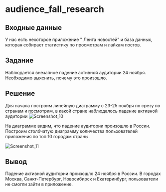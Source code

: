 # audience_fall_research

## Входные данные
У нас есть некоторое приложение " Лента новостей" и база данных, которая собирает статистику по просмотрам и лайкам постов.

## Задание
Наблюдается внезапное падение активной аудитории 24 ноября. Необходимо выяснить, почему это произошло.

## Решение

Для начала построим линейную диаграмму с 23-25 ноября по срезу по странам и посмотрим, в какой стране наблюдалось падение активной аудитории
![Screenshot_10](https://user-images.githubusercontent.com/122218714/213696109-e70747d1-8e4a-4b73-a38a-5db1d899b4cb.png)

На диаграмме видим, что падение аудитории произошло в России. Построим столбчатую диаграмму количества пользователей приложения по топ 10 городам страны.

![Screenshot_11](https://user-images.githubusercontent.com/122218714/213696404-efea6bf0-33ce-4118-a331-1fdf0a210dff.png)

## Вывод
Падение активной аудитории произошло 24 ноября в России. В городах Москва, Санкт-Петербург, Новосибирск и Екатеринбург, пользователи не смогли зайти в приложение.
